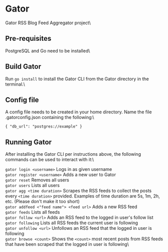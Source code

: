 # Gator
Gator RSS Blog Feed Aggregator project\

## Pre-requisites
PostgreSQL and Go need to be installed\

## Build Gator
Run `go install` to install the Gator CLI from the Gator directory in the terminal.\

## Config file
A config file needs to be created in your home directory. Name the file .gatorconfig.json containing the following:\

`{
  "db_url": "postgres://example"
}`

## Running Gator
After installing the Gator CLI per instructions above, the following commands can be used to interact with it:\

`gator login <username>` Logs in as given username\
`gator register <username>` Adds a new user to Gator\
`gator reset` Removes all users\
`gator users` Lists all users\
`gator agg <time duration>` Scrapes the RSS feeds to collect the posts every `<time duration>` provided. Examples of time duration are 5s, 1m, 2h, etc. (Please don't make it too short)\
`gator addfeed <"feed name"> <feed url>` Adds a new RSS feed\
`gator feeds` Lists all feeds\
`gator follow <url>` Adds an RSS feed to the logged in user's follow list\
`gator following` Lists all RSS feeds the current user is following\
`gator unfollow <url>` Unfollows an RSS feed that the logged in user is following\
`gator browse <count>` Shows the `<count>` most recent posts from RSS feeds that have been scraped that the logged in user is following\
